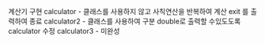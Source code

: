 계산기 구현
calculator - 클래스를 사용하지 않고 사칙연산을 반복하여 계산 exit 를 출력하여 종료
calculator2 - 클래스를 사용하여 구분 double로 출력할 수있도도록 calculator 수정
calculator3 - 미완성
